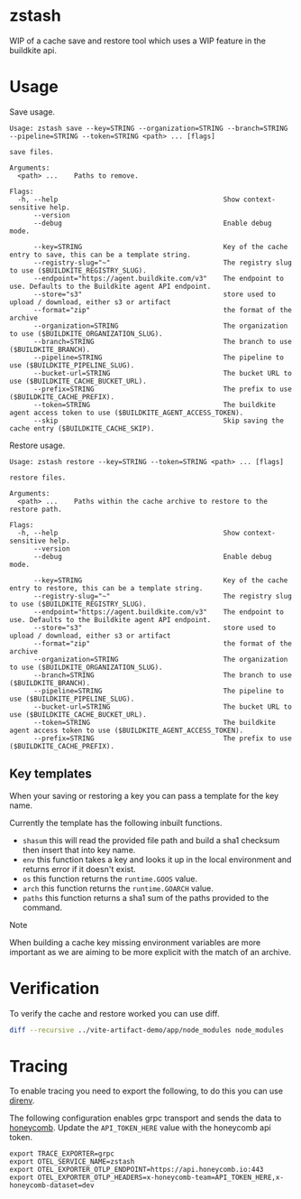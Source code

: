 # zstash

WIP of a cache save and restore tool which uses a WIP feature in the buildkite api.

# Usage

Save usage.

```
Usage: zstash save --key=STRING --organization=STRING --branch=STRING --pipeline=STRING --token=STRING <path> ... [flags]

save files.

Arguments:
  <path> ...    Paths to remove.

Flags:
  -h, --help                                         Show context-sensitive help.
      --version
      --debug                                        Enable debug mode.

      --key=STRING                                   Key of the cache entry to save, this can be a template string.
      --registry-slug="~"                            The registry slug to use ($BUILDKITE_REGISTRY_SLUG).
      --endpoint="https://agent.buildkite.com/v3"    The endpoint to use. Defaults to the Buildkite agent API endpoint.
      --store="s3"                                   store used to upload / download, either s3 or artifact
      --format="zip"                                 the format of the archive
      --organization=STRING                          The organization to use ($BUILDKITE_ORGANIZATION_SLUG).
      --branch=STRING                                The branch to use ($BUILDKITE_BRANCH).
      --pipeline=STRING                              The pipeline to use ($BUILDKITE_PIPELINE_SLUG).
      --bucket-url=STRING                            The bucket URL to use ($BUILDKITE_CACHE_BUCKET_URL).
      --prefix=STRING                                The prefix to use ($BUILDKITE_CACHE_PREFIX).
      --token=STRING                                 The buildkite agent access token to use ($BUILDKITE_AGENT_ACCESS_TOKEN).
      --skip                                         Skip saving the cache entry ($BUILDKITE_CACHE_SKIP).
```

Restore usage.

```
Usage: zstash restore --key=STRING --token=STRING <path> ... [flags]

restore files.

Arguments:
  <path> ...    Paths within the cache archive to restore to the restore path.

Flags:
  -h, --help                                         Show context-sensitive help.
      --version
      --debug                                        Enable debug mode.

      --key=STRING                                   Key of the cache entry to restore, this can be a template string.
      --registry-slug="~"                            The registry slug to use ($BUILDKITE_REGISTRY_SLUG).
      --endpoint="https://agent.buildkite.com/v3"    The endpoint to use. Defaults to the Buildkite agent API endpoint.
      --store="s3"                                   store used to upload / download, either s3 or artifact
      --format="zip"                                 the format of the archive
      --organization=STRING                          The organization to use ($BUILDKITE_ORGANIZATION_SLUG).
      --branch=STRING                                The branch to use ($BUILDKITE_BRANCH).
      --pipeline=STRING                              The pipeline to use ($BUILDKITE_PIPELINE_SLUG).
      --bucket-url=STRING                            The bucket URL to use ($BUILDKITE_CACHE_BUCKET_URL).
      --token=STRING                                 The buildkite agent access token to use ($BUILDKITE_AGENT_ACCESS_TOKEN).
      --prefix=STRING                                The prefix to use ($BUILDKITE_CACHE_PREFIX).
```

## Key templates

When your saving or restoring a key you can pass a template for the key name.

Currently the template has the following inbuilt functions.

- `shasum` this will read the provided file path and build a sha1 checksum then insert that into key name.
- `env` this function takes a key and looks it up in the local environment and returns error if it doesn't exist.
- `os` this function returns the `runtime.GOOS` value.
- `arch` this function returns the `runtime.GOARCH` value.
- `paths` this function returns a sha1 sum of the paths provided to the command.

> [!NOTE]
> When building a cache key missing environment variables are more important as we are aiming to be more explicit with the match of an archive.

# Verification

To verify the cache and restore worked you can use diff.

```bash
diff --recursive ../vite-artifact-demo/app/node_modules node_modules
```

# Tracing

To enable tracing you need to export the following, to do this you can use [direnv](https://direnv.net/).

The following configuration enables grpc transport and sends the data to [honeycomb](https://www.honeycomb.io/distributed-tracing). Update the `API_TOKEN_HERE` value with the honeycomb api token.

```
export TRACE_EXPORTER=grpc
export OTEL_SERVICE_NAME=zstash
export OTEL_EXPORTER_OTLP_ENDPOINT=https://api.honeycomb.io:443
export OTEL_EXPORTER_OTLP_HEADERS=x-honeycomb-team=API_TOKEN_HERE,x-honeycomb-dataset=dev
```